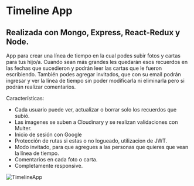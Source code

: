 # Timeline App

## Realizada con Mongo, Express, React-Redux y Node.

App para crear una línea de tiempo en la cual podes subir fotos y cartas para tus hijo/a.
Cuando sean más grandes les quedarán esos recuerdos en las fechas que sucedieron y podrán leer las cartas que le fueron escribiendo.
También podes agregar invitados, que con su email podrán ingresar y ver la línea de tiempo sin poder modificarla ni eliminarla pero si podrán realizar comentarios.

Características:
- Cada usuario puede ver, actualizar o borrar solo los recuerdos que subió.
- Las imagenes se suben a Cloudinary y se realizan validaciones con Multer.
- Inicio de sesión con Google
- Protección de rutas si estas o no logueado, utilizacion de JWT.
- Modo invitado, para que agregues a las personas que quieres que vean la línea de tiempo.
- Comentarios en cada foto o carta.
- Completamente responsive.

![TimelineApp](https://github.com/fergim1/MERN-Timeline-app/blob/main/TimelineApp-mobile.gif)
 
